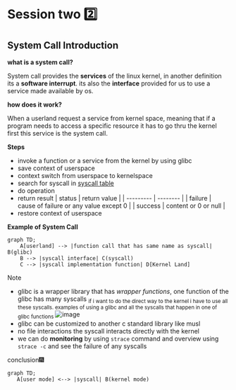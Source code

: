 # Session two 2️⃣
## System Call Introduction
  **what is a system call?**

  System call provides the **services** of the linux kernel, in another definition its a **software interrupt**. its also the **interface** provided for us to use a service made available by os.

   **how does it work?**

  When a userland request a service from kernel space, meaning that if a program needs to access a specific resource it has to go thru the kernel first
this service is the system call.

 **Steps**
- invoke a function or a service from the kernel by using glibc 
- save context of userspace 
- context switch from userspace to kernelspace
- search for syscall in [syscall table](https://filippo.io/linux-syscall-table/)
- do operation
- return result
  | status | return value |
  | --------- | -------- |
  | failure | cause of failure or any value except 0 |
  | success | content or 0 or null |
- restore context of userspace

**Example of System Call**
```mermaid
graph TD;
    A[userland] --> |function call that has same name as syscall| B(glibc)
    B --> |syscall interface| C(syscall)
    C --> |syscall implementation function| D[Kernel Land]

```


>[!note]
>* glibc is a wrapper library that has *wrapper functions*, one function of the glibc has many syscalls <sub> if i want to do the direct way to the kernel i have to use all these syscalls. examples of using a glibc and all the syscalls that happen in one of glibc functions </sub>
>![image](https://github.com/Reemaa828/Linux_11_5/assets/112731236/f9592e0c-c233-400c-882a-6ee400ecdef2)
>* glibc can be customized to another c standard library like musl
>* no file interactions the syscall interacts directly with the kernel
>* we can do **monitoring** by using `strace` command and overview using `strace -c` and see the failure of any syscalls



conclusion🎆
 ```mermaid
graph TD;
    A[user mode] <--> |syscall| B(kernel mode)
```

    
    
    
  
